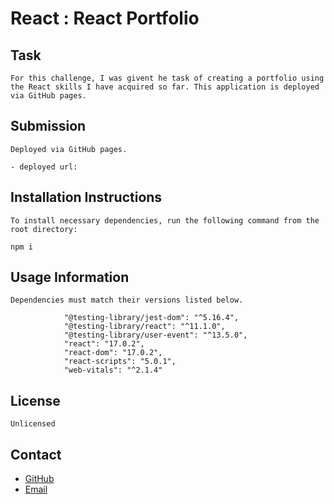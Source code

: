 # React : React Portfolio

## Task
```
For this challenge, I was givent he task of creating a portfolio using 
the React skills I have acquired so far. This application is deployed
via GitHub pages.
```

## Submission

```
Deployed via GitHub pages.

- deployed url: 
```

## Installation Instructions

```
To install necessary dependencies, run the following command from the
root directory:

npm i

```

## Usage Information

```
Dependencies must match their versions listed below.

            "@testing-library/jest-dom": "^5.16.4",
            "@testing-library/react": "^11.1.0",
            "@testing-library/user-event": "^13.5.0",
            "react": "17.0.2",
            "react-dom": "17.0.2",
            "react-scripts": "5.0.1",
            "web-vitals": "^2.1.4"

```

## License

```
Unlicensed
```

## Contact

- [GitHub](https://github.com/r-r-i)
- [Email](mailto:riaconoo@icloud.com)

